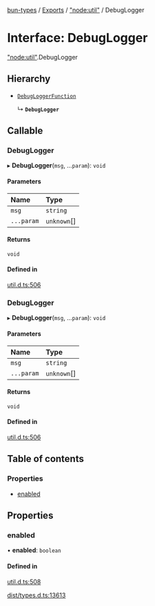 [bun-types](https://github.com/oven-sh/bun-types/blob/master/api-docs/README.md) / [Exports](https://github.com/oven-sh/bun-types/blob/master/api-docs/modules.md) / ["node:util"](https://github.com/oven-sh/bun-types/blob/master/api-docs/modules/node_util_.md) / DebugLogger

# Interface: DebugLogger

["node:util"](https://github.com/oven-sh/bun-types/blob/master/api-docs/modules/node_util_.md).DebugLogger

## Hierarchy

- [`DebugLoggerFunction`](https://github.com/oven-sh/bun-types/blob/master/api-docs/modules/util_.md#debugloggerfunction)

  ↳ **`DebugLogger`**

## Callable

### DebugLogger

▸ **DebugLogger**(`msg`, ...`param`): `void`

#### Parameters

| Name | Type |
| :------ | :------ |
| `msg` | `string` |
| `...param` | `unknown`[] |

#### Returns

`void`

#### Defined in

[util.d.ts:506](https://github.com/valgaze/bun-types/blob/6f8dbf8/util.d.ts#L506)

### DebugLogger

▸ **DebugLogger**(`msg`, ...`param`): `void`

#### Parameters

| Name | Type |
| :------ | :------ |
| `msg` | `string` |
| `...param` | `unknown`[] |

#### Returns

`void`

#### Defined in

[util.d.ts:506](https://github.com/valgaze/bun-types/blob/6f8dbf8/util.d.ts#L506)

## Table of contents

### Properties

- [enabled](https://github.com/oven-sh/bun-types/blob/master/api-docs/interfaces/node_util_.DebugLogger.md#enabled)

## Properties

### enabled

• **enabled**: `boolean`

#### Defined in

[util.d.ts:508](https://github.com/valgaze/bun-types/blob/6f8dbf8/util.d.ts#L508)

[dist/types.d.ts:13613](https://github.com/valgaze/bun-types/blob/6f8dbf8/dist/types.d.ts#L13613)
